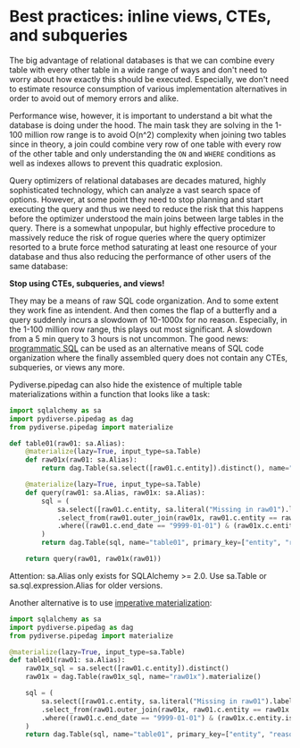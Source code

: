# Best practices: inline views, CTEs, and subqueries

The big advantage of relational databases is that we can combine every table with every other table in
a wide range of ways and don't need to worry about how exactly this should be executed. Especially, we
don't need to estimate resource consumption of various implementation alternatives in order to avoid out
of memory errors and alike.

Performance wise, however, it is important to understand a bit what the database is doing under the hood.
The main task they are solving in the 1-100 million row range is to avoid O(n^2) complexity when joining
two tables since in theory, a join could combine very row of one table with every row of the other table
and only understanding the `ON` and `WHERE` conditions as well as indexes allows to prevent this quadratic
explosion.

Query optimizers of relational databases are decades matured, highly sophisticated technology, which can
analyze a vast search space of options. However, at some point they need to stop planning and start executing
the query and thus we need to reduce the risk that this happens before the optimizer understood the main joins
between large tables in the query. There is a somewhat unpopular, but highly effective procedure to massively
reduce the risk of rogue queries where the query optimizer resorted to a brute force method saturating at least
one resource of your database and thus also reducing the performance of other users of the same database:

**Stop using CTEs, subqueries, and views!**

They may be a means of raw SQL code organization. And to some extent they work fine as intendent. And then comes
the flap of a butterfly and a query suddenly incurs a slowdown of 10-1000x for no reason. Especially, in the
1-100 million row range, this plays out most significant. A slowdown from a 5 min query to 3 hours is not uncommon.
The good news: [programmatic SQL](/examples/best_practices_sql) can be used as an alternative means of SQL code
organization where the finally assembled query does not contain any CTEs, subqueries, or views any more.

Pydiverse.pipedag can also hide the existence of multiple table materializations within a function that looks like
a task:

```python
import sqlalchemy as sa
import pydiverse.pipedag as dag
from pydiverse.pipedag import materialize

def table01(raw01: sa.Alias):
    @materialize(lazy=True, input_type=sa.Table)
    def raw01x(raw01: sa.Alias):
        return dag.Table(sa.select([raw01.c.entity]).distinct(), name="raw01x")

    @materialize(lazy=True, input_type=sa.Table)
    def query(raw01: sa.Alias, raw01x: sa.Alias):
        sql = (
            sa.select([raw01.c.entity, sa.literal("Missing in raw01").label("reason")])
            .select_from(raw01.outer_join(raw01x, raw01.c.entity == raw01x.c.entity))
            .where((raw01.c.end_date == "9999-01-01") & (raw01x.c.entity.is_(None)))
        )
        return dag.Table(sql, name="table01", primary_key=["entity", "reason"])

    return query(raw01, raw01x(raw01))
```
Attention: sa.Alias only exists for SQLAlchemy >= 2.0. Use sa.Table or sa.sql.expression.Alias for older versions.

Another alternative is to use [imperative materialization](/examples/imperative_materialization):
```python
import sqlalchemy as sa
import pydiverse.pipedag as dag
from pydiverse.pipedag import materialize

@materialize(lazy=True, input_type=sa.Table)
def table01(raw01: sa.Alias):
    raw01x_sql = sa.select([raw01.c.entity]).distinct()
    raw01x = dag.Table(raw01x_sql, name="raw01x").materialize()

    sql = (
        sa.select([raw01.c.entity, sa.literal("Missing in raw01").label("reason")])
        .select_from(raw01.outer_join(raw01x, raw01.c.entity == raw01x.c.entity))
        .where((raw01.c.end_date == "9999-01-01") & (raw01x.c.entity.is_(None)))
    )
    return dag.Table(sql, name="table01", primary_key=["entity", "reason"])
```
